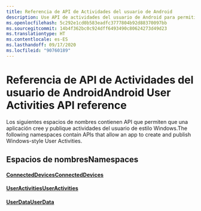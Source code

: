 ```yaml
---
title: Referencia de API de Actividades del usuario de Android
description: Use API de actividades del usuario de Android para permitir a la aplicación crear y publicar actividades de usuario con el estilo de Windows.
ms.openlocfilehash: 5c292e1cd0b583eadfc3777804b92d88370097bb
ms.sourcegitcommit: 14b4f362bc0c924dff6493490c80624273d49d23
ms.translationtype: HT
ms.contentlocale: es-ES
ms.lasthandoff: 09/17/2020
ms.locfileid: "90760189"
---
```

# <a name="android-user-activities-api-reference"></a><span data-ttu-id="4635b-103">Referencia de API de Actividades del usuario de Android</span><span class="sxs-lookup"><span data-stu-id="4635b-103">Android User Activities API reference</span></span>

<span data-ttu-id="4635b-104">Los siguientes espacios de nombres contienen API que permiten que una aplicación cree y publique actividades del usuario de estilo Windows.</span><span class="sxs-lookup"><span data-stu-id="4635b-104">The following namespaces contain APIs that allow an app to create and publish Windows-style User Activities.</span></span>

## <a name="namespaces"></a><span data-ttu-id="4635b-105">Espacios de nombres</span><span class="sxs-lookup"><span data-stu-id="4635b-105">Namespaces</span></span>

#### <a name="connecteddevices"></a>[<span data-ttu-id="4635b-106">ConnectedDevices</span><span class="sxs-lookup"><span data-stu-id="4635b-106">ConnectedDevices</span></span>](https://docs.microsoft.com/java/api/com.microsoft.connecteddevices)
#### <a name="useractivities"></a>[<span data-ttu-id="4635b-107">UserActivities</span><span class="sxs-lookup"><span data-stu-id="4635b-107">UserActivities</span></span>](https://docs.microsoft.com/java/api/com.microsoft.connecteddevices.userdata.useractivities)
#### <a name="userdata"></a>[<span data-ttu-id="4635b-108">UserData</span><span class="sxs-lookup"><span data-stu-id="4635b-108">UserData</span></span>](https://docs.microsoft.com/java/api/com.microsoft.connecteddevices.userdata)